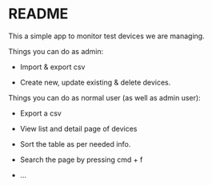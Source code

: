 # README

This a simple app to monitor test devices we are managing.

Things you can do as admin:

* Import & export csv

* Create new, update existing & delete devices.

Things you can do as normal user (as well as admin user):

* Export a csv

* View list and detail page of devices

* Sort the table as per needed info.

* Search the page by pressing cmd + f

* ...
